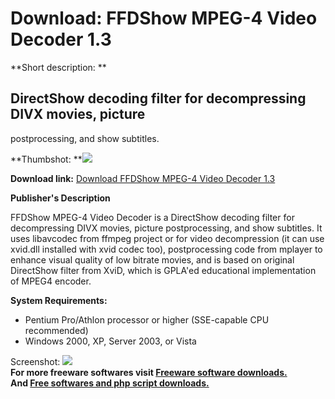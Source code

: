 # Download: FFDShow MPEG-4 Video Decoder 1.3

**Short description: **

## DirectShow decoding filter for decompressing DIVX movies, picture
postprocessing, and show subtitles.

  
**Thumbshot: **![](http://www.freewarefiles.com/screenshot/ffdshow_md.gif)   
  
**Download link:** [Download FFDShow MPEG-4 Video Decoder 1.3](http://freesoftwares.boysofts.com/FFDShow-MPEG-4-Video-Decoder_program_13645.html)  
  

**Publisher's Description**  
  

FFDShow MPEG-4 Video Decoder is a DirectShow decoding filter for decompressing
DIVX movies, picture postprocessing, and show subtitles. It uses libavcodec
from ffmpeg project or for video decompression (it can use xvid.dll installed
with xvid codec too), postprocessing code from mplayer to enhance visual
quality of low bitrate movies, and is based on original DirectShow filter from
XviD, which is GPLA'ed educational implementation of MPEG4 encoder.

**System Requirements:**

  * Pentium Pro/Athlon processor or higher (SSE-capable CPU recommended) 
  * Windows 2000, XP, Server 2003, or Vista 

  
  
Screenshot: ![](http://www.freewarefiles.com/screenshot/ffdshow.gif)  
**For more freeware softwares visit [Freeware software downloads.](http://freesoftwares.boysofts.com/)**   
**And [Free softwares and php script downloads.](http://www.boysofts.com/)**

